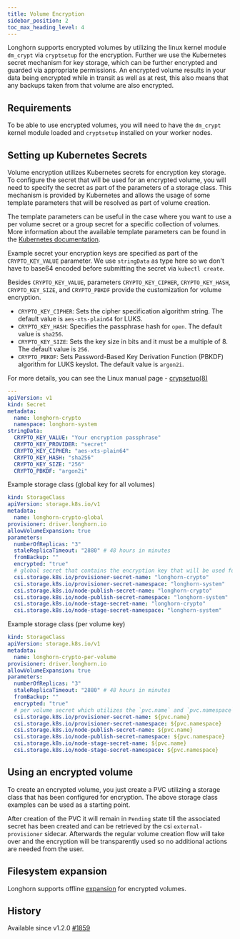 ```yaml
---
title: Volume Encryption
sidebar_position: 2
toc_max_heading_level: 4
---
```


Longhorn supports encrypted volumes by utilizing the linux kernel module `dm_crypt` via `cryptsetup` for the encryption.
Further we use the Kubernetes secret mechanism for key storage, which can be further encrypted and guarded via appropriate permissions.
An encrypted volume results in your data being encrypted while in transit as well as at rest, this also means that any backups taken from that volume are also encrypted.

## Requirements

To be able to use encrypted volumes, you will need to have the `dm_crypt` kernel module loaded
and `cryptsetup` installed on your worker nodes.

## Setting up Kubernetes Secrets
Volume encryption utilizes Kubernetes secrets for encryption key storage.
To configure the secret that will be used for an encrypted volume, you will need to specify the secret as part of the parameters of a storage class.
This mechanism is provided by Kubernetes and allows the usage of some template parameters that will be resolved as part of volume creation.

The template parameters can be useful in the case where you want to use a per volume secret or a group secret for a specific collection of volumes.
More information about the available template parameters can be found in the [Kubernetes documentation](https://kubernetes-csi.github.io/docs/secrets-and-credentials-storage-class.html).

Example secret your encryption keys are specified as part of the `CRYPTO_KEY_VALUE` parameter.
We use `stringData` as type here so we don't have to base64 encoded before submitting the secret via `kubectl create`.

Besides `CRYPTO_KEY_VALUE`, parameters `CRYPTO_KEY_CIPHER`, `CRYPTO_KEY_HASH`, `CRYPTO_KEY_SIZE`, and `CRYPTO_PBKDF` provide the customization for volume encryption.
- `CRYPTO_KEY_CIPHER`: Sets the cipher specification algorithm string. The default value is `aes-xts-plain64` for LUKS.
- `CRYPTO_KEY_HASH`: Specifies the passphrase hash for `open`. The default value is `sha256`.
- `CRYPTO_KEY_SIZE`: Sets the key size in bits and it must be a multiple of 8. The default value is `256`.
- `CRYPTO_PBKDF`: Sets Password-Based Key Derivation Function (PBKDF) algorithm for LUKS keyslot. The default value is `argon2i`.

For more details, you can see the Linux manual page - [crypsetup(8)](https://man7.org/linux/man-pages/man8/cryptsetup.8.html)
```yaml
---
apiVersion: v1
kind: Secret
metadata:
  name: longhorn-crypto
  namespace: longhorn-system
stringData:
  CRYPTO_KEY_VALUE: "Your encryption passphrase"
  CRYPTO_KEY_PROVIDER: "secret"
  CRYPTO_KEY_CIPHER: "aes-xts-plain64"
  CRYPTO_KEY_HASH: "sha256"
  CRYPTO_KEY_SIZE: "256"
  CRYPTO_PBKDF: "argon2i"
```

Example storage class (global key for all volumes)
```yaml
kind: StorageClass
apiVersion: storage.k8s.io/v1
metadata:
  name: longhorn-crypto-global
provisioner: driver.longhorn.io
allowVolumeExpansion: true
parameters:
  numberOfReplicas: "3"
  staleReplicaTimeout: "2880" # 48 hours in minutes
  fromBackup: ""
  encrypted: "true"
  # global secret that contains the encryption key that will be used for all volumes
  csi.storage.k8s.io/provisioner-secret-name: "longhorn-crypto"
  csi.storage.k8s.io/provisioner-secret-namespace: "longhorn-system"
  csi.storage.k8s.io/node-publish-secret-name: "longhorn-crypto"
  csi.storage.k8s.io/node-publish-secret-namespace: "longhorn-system"
  csi.storage.k8s.io/node-stage-secret-name: "longhorn-crypto"
  csi.storage.k8s.io/node-stage-secret-namespace: "longhorn-system"
```

Example storage class (per volume key)
```yaml
kind: StorageClass
apiVersion: storage.k8s.io/v1
metadata:
  name: longhorn-crypto-per-volume
provisioner: driver.longhorn.io
allowVolumeExpansion: true
parameters:
  numberOfReplicas: "3"
  staleReplicaTimeout: "2880" # 48 hours in minutes
  fromBackup: ""
  encrypted: "true"
  # per volume secret which utilizes the `pvc.name` and `pvc.namespace` template parameters
  csi.storage.k8s.io/provisioner-secret-name: ${pvc.name}
  csi.storage.k8s.io/provisioner-secret-namespace: ${pvc.namespace}
  csi.storage.k8s.io/node-publish-secret-name: ${pvc.name}
  csi.storage.k8s.io/node-publish-secret-namespace: ${pvc.namespace}
  csi.storage.k8s.io/node-stage-secret-name: ${pvc.name}
  csi.storage.k8s.io/node-stage-secret-namespace: ${pvc.namespace}
```

## Using an encrypted volume

To create an encrypted volume, you just create a PVC utilizing a storage class that has been configured for encryption.
The above storage class examples can be used as a starting point.

After creation of the PVC it will remain in `Pending` state till the associated secret has been created and can be retrieved
by the csi `external-provisioner` sidecar. Afterwards the regular volume creation flow will take over and the encryption will be
transparently used so no additional actions are needed from the user.

## Filesystem expansion

Longhorn supports offline [expansion](../../volumes-and-nodes/expansion) for encrypted volumes.

## History
Available since v1.2.0 [#1859](https://github.com/longhorn/longhorn/issues/1859)
